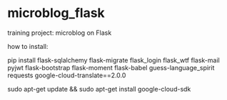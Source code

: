 # microblog_flask
training project: microblog on Flask


how to install:

pip install flask-sqlalchemy flask-migrate flask_login flask_wtf flask-mail pyjwt flask-bootstrap flask-moment flask-babel guess-language_spirit requests google-cloud-translate==2.0.0

sudo apt-get update && sudo apt-get install google-cloud-sdk
